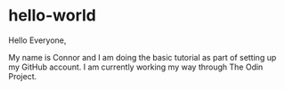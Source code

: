 # hello-world

Hello Everyone,

My name is Connor and I am doing the basic tutorial as part of setting up my GitHub account.
I am currently working my way through The Odin Project.
